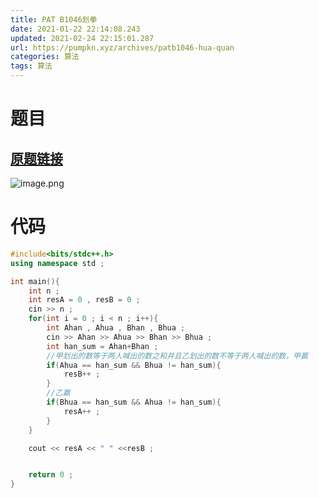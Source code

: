 ```yaml
---
title: PAT B1046划拳
date: 2021-01-22 22:14:08.243
updated: 2021-02-24 22:15:01.287
url: https://pumpkn.xyz/archives/patb1046-hua-quan
categories: 算法
tags: 算法
---
```


# 题目
## [原题链接](https://pintia.cn/problem-sets/994805260223102976/problems/994805277847568384)
![image.png](https://pumpkn.xyz/upload/2021/02/image-8e55033a007b4f1eb57acca826eec2ee.png)
# 代码
```c++
#include<bits/stdc++.h>
using namespace std ;

int main(){
    int n ;
    int resA = 0 , resB = 0 ;
    cin >> n ;
    for(int i = 0 ; i < n ; i++){
        int Ahan , Ahua , Bhan , Bhua ;
        cin >> Ahan >> Ahua >> Bhan >> Bhua ;
        int han_sum = Ahan+Bhan ;
        //甲划出的数等于两人喊出的数之和并且乙划出的数不等于两人喊出的数，甲赢
        if(Ahua == han_sum && Bhua != han_sum){
            resB++ ;
        }
        //乙赢
        if(Bhua == han_sum && Ahua != han_sum){
            resA++ ;
        }
    }

    cout << resA << " " <<resB ;


    return 0 ;
}

```